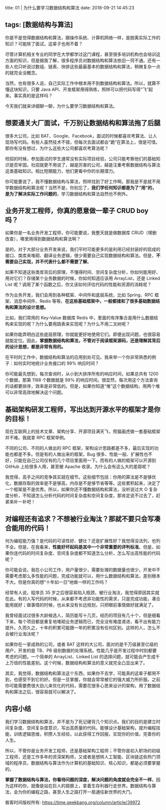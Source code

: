 title: 01 | 为什么要学习数据结构和算法
date: 2018-09-21 14:45:23

tags: [数据结构与算法]
---

你是不是觉得数据结构和算法，跟操作系统、计算机网络一样，是脱离实际工作的知识？可能除了面试，这辈子也用不着？

尽管计算机相关专业的同学在大学都学过这门课程，甚至很多培训机构也会培训这方面的知识，但是据我了解，很多程序员对数据结构和算法依旧一窍不通。还有一些人也只听说过数组、链表、快排这些最最基本的数据结构和算法，稍微复杂一点的就完全没概念。

当然，也有很多人说，自己实际工作中根本用不到数据结构和算法。所以，就算不懂这块知识，只要 Java API、开发框架用得熟练，照样可以把代码写得“飞”起来。事实真的是这样吗？

今天我们就来详细聊一聊，为什么要学习数据结构和算法。

## 想要通关大厂面试，千万别让数据结构和算法拖了后腿

很多大公司，比如 BAT、Google、Facebook，面试的时候都喜欢考算法、让人现场写代码。有些人虽然技术不错，但每次去面试都会“跪”在算法上，很是可惜。那你有没有想过，为什么这些大公司都喜欢考算法呢？

校招的时候，参加面试的学生通常没有实际项目经验，公司只能考察他们的基础知识是否牢固。社招就更不用说了，越是厉害的公司，越是注重考察数据结构与算法这类基础知识。相比短期能力，他们更看中你的长期潜力。

你可能要说了，我不懂数据结构与算法，照样找到了好工作啊。那我是不是就不用学数据结构和算法呢？当然不是，你别忘了，**我们学任何知识都是为了“用”的，是为了解决实际工作问题的**，学习数据结构和算法自然也不例外。

## 业务开发工程师，你真的愿意做一辈子 CRUD boy 吗？

如果你是一名业务开发工程师，你可能要说，我整天就是做数据库 CRUD（增删改查），哪里用得到数据结构和算法啊？

是的，对于大部分业务开发来说，我们平时可能更多的是利用已经封装好的现成的接口、类库来堆砌、翻译业务逻辑，很少需要自己实现数据结构和算法。但是，**不需要自己实现，并不代表什么都不需要了解**。

如果不知道这些类库背后的原理，不懂得时间、空间复杂度分析，你如何能用好、用对它们？存储某个业务数据的时候，你如何知道应该用 ArrayList，还是 Linked List 呢？调用了某个函数之后，你又该如何评估代码的性能和资源的消耗呢？

作为业务开发，我们会用到各种框架、中间件和底层系统，比如 Spring、RPC 框架、消息中间件、Redis 等等。**在这些基础框架中，一般都揉和了很多基础数据结构和算法的设计思想。**

比如，我们常用的 Key-Value 数据库 Redis 中，里面的有序集合是用什么数据结构来实现的呢？为什么要用跳表来实现呢？为什么不用二叉树呢？

如果你能弄明白这些底层原理，你就能更好地使用它们。即便出现问题，也很容易就能定位。因此，**掌握数据结构和算法，不管对于阅读框架源码，还是理解其背后的设计思想，都是非常有用的。**

在平时的工作中，数据结构和算法的应用到处可见。我来举一个你非常熟悉的例子：如何实时地统计业务接口的 99% 响应时间？

你可能最先想到，每次查询时，从小到大排序所有的响应时间，如果总共有 1200 个数据，那第 1188 个数据就是 99% 的响应时间。很显然，每次用这个方法查询的话都要排序，效率是非常低的。但是，如果你知道“堆”这个数据结构，用两个堆可以非常高效地解决这个问题。

## 基础架构研发工程师，写出达到开源水平的框架才是你的目标！

现在互联网上的技术文章、架构分享、开源项目满天飞，照猫画虎做一套基础框架并不难。我就拿 RPC 框架举例。

不同的公司、不同的人做出的 RPC 框架，架构设计思路都差不多，最后实现的功能也都差不多。但是有的人做出来的框架，Bug 很多、性能一般、扩展性也不好，只能在自己公司仅有的几个项目里面用一下。而有的人做的框架可以开源到 GitHub 上给很多人用，甚至被 Apache 收录。为什么会有这么大的差距呢？

我觉得，高手之间的竞争其实就在细节。这些细节包括：你用的算法是不是够优化，数据存取的效率是不是够高，内存是不是够节省等等。这些累积起来，决定了一个框架是不是优秀。所以，如果你还不懂数据结构和算法，没听说过大 O 复杂度分析，不知道怎么分析代码的时间复杂度和空间复杂度，那肯定说不过去了，赶紧来补一补吧！

## 对编程还有追求？不想被行业淘汰？那就不要只会写凑合能用的代码！

何为编程能力强？是代码的可读性好、健壮？还是扩展性好？我觉得没法列，也列不全。但是，在我看来，**性能好坏起码是其中一个非常重要的评判标准**。但是，如果你连代码的时间复杂度、空间复杂度都不知道怎么分析，怎么写出高性能的代码呢？

你可能会说，我在小公司工作，用户量很少，需要处理的数据量也很少，开发中不需要考虑那么多性能的问题，完成功能就可以，用什么数据结构和算法，差别根本不大。但是你真的想“十年如一日”地做一样的工作吗？

经常有人说，程序员 35 岁之后很容易陷入瓶颈，被行业淘汰，我觉得原因其实就在此。有的人写代码的时候，从来都不考虑非功能性的需求，只是完成功能，凑合能用就好；做事情的时候，也从来没有长远规划，只把眼前事情做好就满足了。

我曾经面试过很多大龄候选人，简历能写十几页，经历的项目有几十个，但是细看下来，每个项目都是重复地堆砌业务逻辑而已，完全没有难度递进，看不出有能力提升。久而久之，十年的积累可能跟一年的积累没有任何区别。这样的人，怎么不会被行业淘汰呢？

如果你在一家成熟的公司，或者 BAT 这样的大公司，面对的是千万级甚至亿级的用户，开发的是 TB、PB 级别数据的处理系统。性能几乎是开发过程中时刻都要考虑的问题。一个简单的 ArrayList、Linked List 的选择问题，就可能会产生成千上万倍的性能差别。这个时候，数据结构和算法的意义就完全凸显出来了。

其实，我觉得，数据结构和算法这个东西，如果你不去学，可能真的这辈子都用不到，也感受不到它的好。但是一旦掌握，你就会常常被它的强大威力所折服。之前你可能需要费很大劲儿来优化的代码，需要花很多心思来设计的架构，用了数据结构和算法之后，很容易就可以解决了。

## 内容小结

我们学习数据结构和算法，并不是为了死记硬背几个知识点。我们的目的是建立时间复杂度、空间复杂度意识，写出高质量的代码，能够设计基础架构，提升编程技能，训练逻辑思维，积攒人生经验，以此获得工作回报，实现你的价值，完善你的人生。

所以，不管你是业务开发工程师，还是基础架构工程师；不管你是初入职场的初级工程师，还是工作多年的资深架构师，又或者是想转人工智能、区块链这些热门领域的程序员，数据结构与算法作为计算机的基础知识、核心知识，都是必须要掌握的。

**掌握了数据结构与算法，你看待问题的深度，解决问题的角度就会完全不一样**。因为这样的你，就像是站在巨人的肩膀上，拿着生存利器行走世界。数据结构与算法，会为你的编程之路，甚至人生之路打开一扇通往新世界的大门。

极客时间版权所有: https://time.geekbang.org/column/article/39972